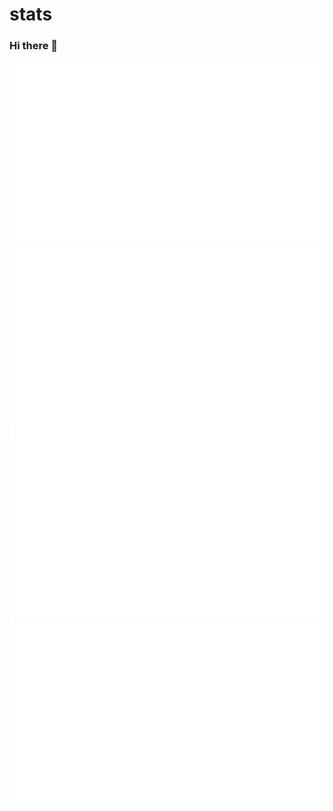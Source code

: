 # stats

### Hi there 👋

<!-- <a href="#">
  <img align="right" src="https://github-readme-stats.vercel.app/api?username=vndee&show_icons=true&theme=default">
</a>
 -->
![](https://raw.githubusercontent.com/jchrisweaver/github-stats/master/generated/overview.svg#gh-dark-mode-only)
![](https://raw.githubusercontent.com/jchrisweaver/github-stats/master/generated/overview.svg#gh-light-mode-only)
![](https://raw.githubusercontent.com/jchrisweaver/github-stats/master/generated/languages.svg#gh-dark-mode-only)
![](https://raw.githubusercontent.com/jchrisweaver/github-stats/master/generated/languages.svg#gh-light-mode-only)
